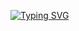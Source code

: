 [![Typing SVG](https://readme-typing-svg.demolab.com?font=Orbitron&weight=800&size=30&duration=2000&pause=3000&center=true&vCenter=true&random=false&width=435&lines=Minimalism+with+Archoleat)](https://git.io/typing-svg)
